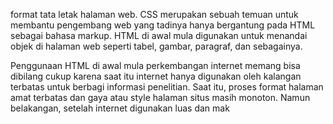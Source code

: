 format tata letak halaman web. CSS merupakan sebuah temuan untuk membantu pengembang web yang tadinya hanya bergantung pada HTML sebagai bahasa markup. HTML di awal mula digunakan untuk menandai objek di halaman web seperti tabel, gambar, paragraf, dan sebagainya.

Penggunaan HTML di awal mula perkembangan internet memang bisa dibilang cukup karena saat itu internet hanya digunakan oleh kalangan terbatas untuk berbagi informasi penelitian. Saat itu, proses format halaman amat terbatas dan gaya atau style halaman situs masih monoton. Namun belakangan, setelah internet digunakan luas dan mak